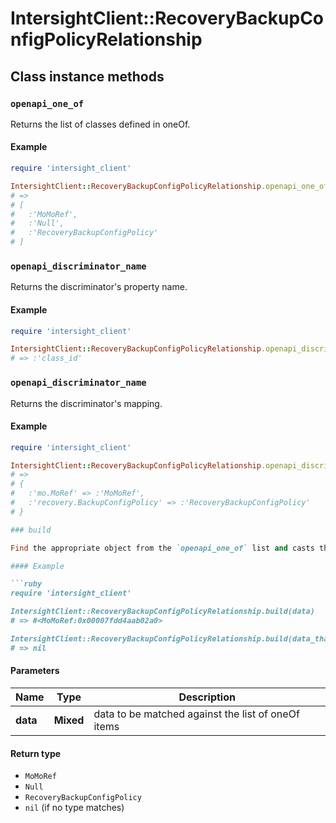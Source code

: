 # IntersightClient::RecoveryBackupConfigPolicyRelationship

## Class instance methods

### `openapi_one_of`

Returns the list of classes defined in oneOf.

#### Example

```ruby
require 'intersight_client'

IntersightClient::RecoveryBackupConfigPolicyRelationship.openapi_one_of
# =>
# [
#   :'MoMoRef',
#   :'Null',
#   :'RecoveryBackupConfigPolicy'
# ]
```

### `openapi_discriminator_name`

Returns the discriminator's property name.

#### Example

```ruby
require 'intersight_client'

IntersightClient::RecoveryBackupConfigPolicyRelationship.openapi_discriminator_name
# => :'class_id'
```

### `openapi_discriminator_name`

Returns the discriminator's mapping.

#### Example

```ruby
require 'intersight_client'

IntersightClient::RecoveryBackupConfigPolicyRelationship.openapi_discriminator_mapping
# =>
# {
#   :'mo.MoRef' => :'MoMoRef',
#   :'recovery.BackupConfigPolicy' => :'RecoveryBackupConfigPolicy'
# }

### build

Find the appropriate object from the `openapi_one_of` list and casts the data into it.

#### Example

```ruby
require 'intersight_client'

IntersightClient::RecoveryBackupConfigPolicyRelationship.build(data)
# => #<MoMoRef:0x00007fdd4aab02a0>

IntersightClient::RecoveryBackupConfigPolicyRelationship.build(data_that_doesnt_match)
# => nil
```

#### Parameters

| Name | Type | Description |
| ---- | ---- | ----------- |
| **data** | **Mixed** | data to be matched against the list of oneOf items |

#### Return type

- `MoMoRef`
- `Null`
- `RecoveryBackupConfigPolicy`
- `nil` (if no type matches)

